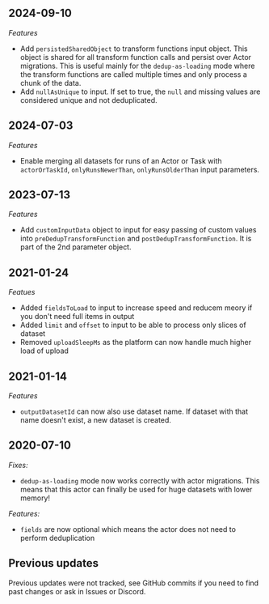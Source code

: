 ## 2024-09-10
*Features*
- Add `persistedSharedObject` to transform functions input object. This object is shared for all transform function calls and persist over Actor migrations. This is useful mainly for the `dedup-as-loading` mode where the transform functions are called multiple times and only process a chunk of the data.
- Add `nullAsUnique` to input. If set to true, the `null` and missing values are considered unique and not deduplicated.

## 2024-07-03
*Features*
- Enable merging all datasets for runs of an Actor or Task with `actorOrTaskId`, `onlyRunsNewerThan`, `onlyRunsOlderThan` input parameters.

## 2023-07-13
*Features*
- Add `customInputData` object to input for easy passing of custom values into `preDedupTransformFunction` and `postDedupTransformFunction`. It is part of the 2nd parameter object.

## 2021-01-24
*Featues*
- Added `fieldsToLoad` to input to increase speed and reducem meory if you don't need full items in output
- Added `limit` and `offset` to input to be able to process only slices of dataset
- Removed `uploadSleepMs` as the platform can now handle much higher load of upload

## 2021-01-14
*Features*
- `outputDatasetId` can now also use dataset name. If dataset with that name doesn't exist, a new dataset is created.

## 2020-07-10
*Fixes:*
- `dedup-as-loading` mode now works correctly with actor migrations. This means that this actor can finally be used for huge datasets with lower memory!

*Features:*
- `fields` are now optional which means the actor does not need to perform deduplication

## Previous updates
Previous updates were not tracked, see GitHub commits if you need to find past changes or ask in Issues or Discord.